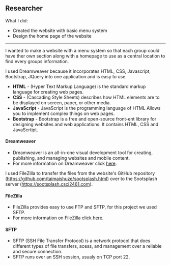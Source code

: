 ## Researcher
What I did:
* Created the website with basic menu system
* Design the home page of the website
***
I wanted to make a website with a menu system so that each group could have ther own section along with a homepage to use as a central location to find every groups information.

I used Dreamweaver because it incorporates HTML, CSS, Javascript, Bootstrap, JQuery into one application and is easy to use.
* **HTML** - (Hyper Text Markup Language) is the standard markup language for creating web pages.
* **CSS** - (Cascading Style Sheets) describes how HTML elements are to be displayed on screen, paper, or other media.
* **JavaScript** - JavaScript is the programming language of HTML Allows you to implement complex things on web pages.
* **Bootstrap** - Bootstrap is a free and open-source front-ent library for designing websites and web applications. It contains HTML, CSS and JavaScrtipt.

#### Dreamweaver
* Dreamweaver is an all-in-one visual development tool for creating, publishing, and managing websites and mobile content.
* For more information on Dreamweaver click [here](https://helpx.adobe.com/dreamweaver/how-to/what-is-dreamweaver.html).












I used FileZilla to transfer the files from the website's GitHub repository (https://github.com/taimaishuze/sootsplash.html) over to the Sootsplash server (https://sootsplash.csci2461.com).

#### FileZilla
* FileZilla provides easy to use FTP and SFTP, for this project we used SFTP.
* For more information on FileZilla click [here](https://filezilla-project.org/).
#### SFTP
* SFTP (SSH File Transfer Protocol) is a network protocol that does different types of file transfers, acess, and management over a reliable and secure connection.
* SFTP runs over an SSH session, usualy on TCP port 22.
